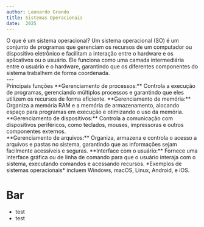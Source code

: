 ```yaml
---
author: Leonardo Grando
title: Sistemas Operacionais
date:  2025
---
```

<section>
O que é um sistema operacional?
	Um sistema operacional (SO) é um conjunto de programas que gerenciam os 			recursos de um computador ou dispositivo eletrônico e facilitam a interação entre o hardware e os aplicativos ou o usuário. Ele funciona como uma camada intermediária entre o usuário e o hardware, garantindo que os diferentes componentes do sistema trabalhem de forma coordenada.
</section>
---
<section>
 	<section>Principais funções
		**Gerenciamento de processos:** Controla a execução de programas, gerenciando múltiplos processos e garantindo que eles utilizem os recursos de forma eficiente.
		**Gerenciamento de memória:** Organiza a memória RAM e a memória de armazenamento, alocando espaço para programas em execução e otimizando o uso da memória.
		**Gerenciamento de dispositivos:** Controla a comunicação com dispositivos periféricos, como teclados, mouses, impressoras e outros componentes externos.
	</section>
	<section>
		**Gerenciamento de arquivos:** Organiza, armazena e controla o acesso a arquivos e pastas no sistema, garantindo que as informações sejam facilmente acessíveis e seguras.
		**Interface com o usuário:** Fornece uma interface gráfica ou de linha de comando para que o usuário interaja com o sistema, executando comandos e acessando recursos.
		*Exemplos de sistemas operacionais* incluem Windows, macOS, Linux, Android, e iOS. 
	</section>
</section>

# Bar
* test
* test
